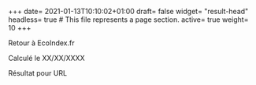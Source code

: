 +++
date= 2021-01-13T10:10:02+01:00
draft= false
widget= "result-head"
headless= true  # This file represents a page section.
active= true
weight= 10
+++

Retour à EcoIndex.fr

Calculé le XX/XX/XXXX

[//]: # "TODO: la date change en fonction des données"

Résultat pour URL

